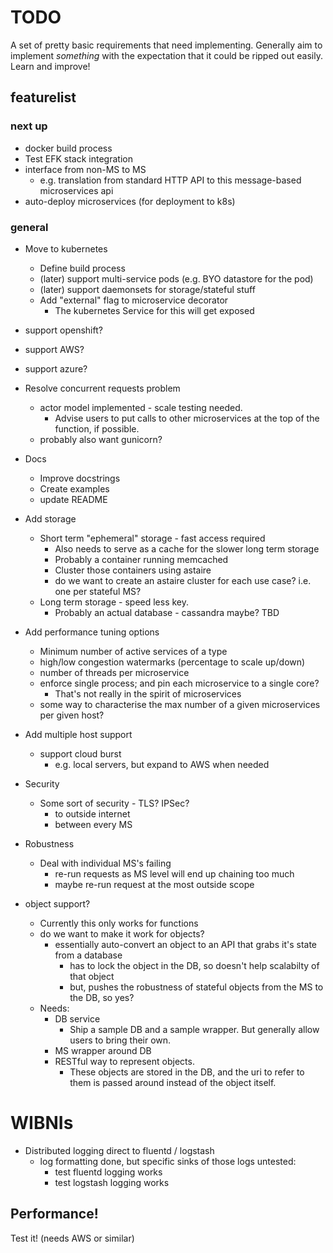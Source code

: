 # TODO

A set of pretty basic requirements that need implementing.
Generally aim to implement *something* with the expectation that it could be ripped out easily.
Learn and improve!


## featurelist

### next up
- docker build process
- Test EFK stack integration
- interface from non-MS to MS
    - e.g. translation from standard HTTP API to this message-based microservices api
- auto-deploy microservices (for deployment to k8s)

### general
- Move to kubernetes
    - Define build process
    - (later) support multi-service pods (e.g. BYO datastore for the pod)
    - (later) support daemonsets for storage/stateful stuff
    - Add "external" flag to microservice decorator
        - The kubernetes Service for this will get exposed
- support openshift?
- support AWS?
- support azure?

- Resolve concurrent requests problem
    - actor model implemented - scale testing needed.
        - Advise users to put calls to other microservices at the top of the function, if possible.
    - probably also want gunicorn?

- Docs
    - Improve docstrings
    - Create examples
    - update README

- Add storage
    - Short term "ephemeral" storage - fast access required
        - Also needs to serve as a cache for the slower long term storage
        - Probably a container running memcached
        - Cluster those containers using astaire
        - do we want to create an astaire cluster for each use case? i.e. one per stateful MS?
    - Long term storage - speed less key.
        - Probably an actual database - cassandra maybe? TBD
- Add performance tuning options
    - Minimum number of active services of a type
    - high/low congestion watermarks (percentage to scale up/down)
    - number of threads per microservice
    - enforce single process; and pin each microservice to a single core?
        - That's not really in the spirit of microservices
    - some way to characterise the max number of a given microservices per given host?
- Add multiple host support
    - support cloud burst
        - e.g. local servers, but expand to AWS when needed

- Security
    - Some sort of security - TLS? IPSec?
        - to outside internet
        - between every MS
- Robustness
    - Deal with individual MS's failing
        - re-run requests as MS level will end up chaining too much
        - maybe re-run request at the most outside scope
- object support?
    - Currently this only works for functions
    - do we want to make it work for objects?
        - essentially auto-convert an object to an API that grabs it's state from a database
            - has to lock the object in the DB, so doesn't help scalabilty of that object
            - but, pushes the robustness of stateful objects from the MS to the DB, so yes?
    - Needs:
        - DB service
            - Ship a sample DB and a sample wrapper. But generally allow users to bring their own.
        - MS wrapper around DB
        - RESTful way to represent objects.
            - These objects are stored in the DB, and the uri to refer to them is passed around instead of the object itself.

# WIBNIs

- Distributed logging direct to fluentd / logstash
    - log formatting done, but specific sinks of those logs untested:
        - test fluentd logging works
        - test logstash logging works


## Performance!
Test it! (needs AWS or similar)
